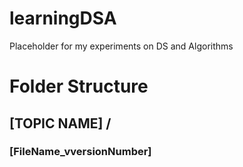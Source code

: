 # learningDSA
Placeholder for my experiments on DS and Algorithms


# Folder Structure
## [TOPIC NAME] /
###       [FileName_vversionNumber]
